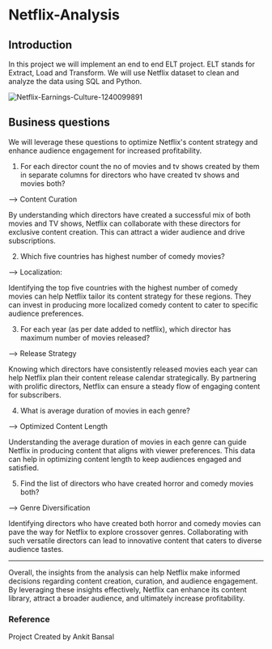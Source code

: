 # Netflix-Analysis
## Introduction
In this project we will implement an end to end ELT project. ELT stands for Extract, Load and Transform. We will use Netflix dataset to clean and analyze the data using SQL and Python.

![Netflix-Earnings-Culture-1240099891](https://github.com/kc89878/Netflix-Analysis/assets/79961717/050894fa-fcd0-40e4-8d65-a52fa02afc36)

## Business questions

We will leverage these questions to optimize Netflix's content strategy and enhance audience engagement for increased profitability.

1. For each director count the no of movies and tv shows created by them in separate columns for directors who have created tv shows and movies both?
   
--> Content Curation

By understanding which directors have created a successful mix of both movies and TV shows, Netflix can collaborate with these directors for exclusive content creation. This can attract a wider audience and drive subscriptions. 

2. Which five countries has highest number of comedy movies?

--> Localization: 

Identifying the top five countries with the highest number of comedy movies can help Netflix tailor its content strategy for these regions. They can invest in producing more localized comedy content to cater to specific audience preferences.
  
3. For each year (as per date added to netflix), which director has maximum number of movies released?

--> Release Strategy

Knowing which directors have consistently released movies each year can help Netflix plan their content release calendar strategically. By partnering with prolific directors, Netflix can ensure a steady flow of engaging content for subscribers.

4. What is average duration of movies in each genre?

--> Optimized Content Length

Understanding the average duration of movies in each genre can guide Netflix in producing content that aligns with viewer preferences. This data can help in optimizing content length to keep audiences engaged and satisfied.

5. Find the list of directors who have created horror and comedy movies both?

--> Genre Diversification

Identifying directors who have created both horror and comedy movies can pave the way for Netflix to explore crossover genres. Collaborating with such versatile directors can lead to innovative content that caters to diverse audience tastes.

--------------------------------------------------------------------------------------------------

Overall, the insights from the analysis can help Netflix make informed decisions regarding content creation, curation, and audience engagement. By leveraging these insights effectively, Netflix can enhance its content library, attract a broader audience, and ultimately increase profitability.

### Reference
Project Created by Ankit Bansal
